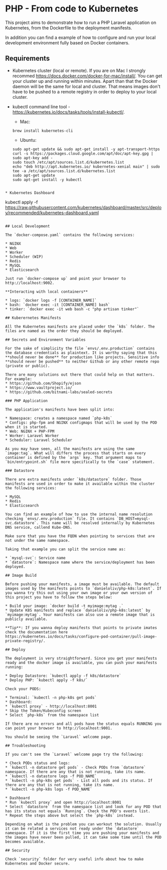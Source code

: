 # PHP - From code to Kubernetes

This project aims to demonstrate how to run a PHP Laravel application on Kubernetes, from the Dockerfile to the deployment manifests.

In addition you can find a example of how to configure and run your local development environment fully based on Docker containers.

## Requirements

* Kubernetes cluster (local or remote). If you are on Mac I strongly recommed https://docs.docker.com/docker-for-mac/install/. You can get your cluster up and running within minutes. Apart than that the Docker daemon will be the same for local and cluster. That means images don't have to be pushed to a remote registry in order to deploy to your local cluster.

* kubectl command line tool - https://kubernetes.io/docs/tasks/tools/install-kubectl/.
  * Mac:
  ```
  brew install kubernetes-cli
  ```

  * Ubuntu:
  ```
  sudo apt-get update && sudo apt-get install -y apt-transport-https
  curl -s https://packages.cloud.google.com/apt/doc/apt-key.gpg | sudo apt-key add -
  sudo touch /etc/apt/sources.list.d/kubernetes.list
  echo "deb http://apt.kubernetes.io/ kubernetes-xenial main" | sudo tee -a /etc/apt/sources.list.d/kubernetes.list
  sudo apt-get update
  sudo apt-get install -y kubectl
```

* Kubernetes Dashboard
  ```
  kubectl apply -f https://raw.githubusercontent.com/kubernetes/dashboard/master/src/deploy/recommended/kubernetes-dashboard.yaml
  ```

## Local Development

The `docker-compose.yaml` contains the following services:

* NGINX
* Web
* Worker
* Scheduler (WIP)
* Redis
* MySQL
* Elasticsearch

Just run `docker-compose up` and point your browser to http://localhost:9002.

**Interacting with local containers**

* logs: `docker logs -f [CONTAINER_NAME]`
* bash: `docker exec -it [CONTAINER_NAME] bash`
* tinker: `docker exec -it web bash -c "php artisan tinker"`

## Kuberernetes Manifests

All the Kubernetes manifests are placed under the `k8s` folder. The files are named as the order they should be deployed.

## Secrets and Environment Variables

For the sake of simplicity the file `envs/.env.production` contains the database credentials as plaintext. It is worthy saying that this **should never be done** for production like projects. Sensitive info **should never be pushed** to neither Github or any other remote repo (private or public).

There are many solutions out there that could help on that matters. For example:
* https://github.com/Shopify/ejson
* https://www.vaultproject.io/
* https://github.com/bitnami-labs/sealed-secrets

### PHP Application

The application's manifests have been split into:

* Namespace: creates a namespace named `php-k8s`
* Configs: php-fpm and NGINX configmaps that will be used by the POD when it is started.
* Web: NGINX + PHP-FPM
* Worker: Laravel Worker
* Scheduler: Laravel Scheduler

As you may have seen, all the manifests are using the same `image:tag`. What will differs the process that starts on every container is defined by the `args` key. That argument maps to `bin/entrypoint.sh` file more specifically to the `case` statement.

### Datastore

There are extra manifests under `k8s/datastore` folder. Those manifests are used in order to make it available within the cluster the following services:

* MySQL
* Redis
* Elasticsearch

You can find an example of how to use the internal name resolution checking `envs/.env.production` file. It contains `DB_HOST=mysql-svc.datastore`. This name will be resolved internally by Kubernetes DNS service, callend Kube-DNS.

Make sure that you have the FQDN when pointing to services that are not under the same namespace.

Taking that example you can split the service name as:

* `mysql-svc`: Service name
* `datastore`: Namespace name where the service/deployment has been deployed.

## Image Build

Before pushing your manifests, a image must be available. The default images used by the manifests points to `danieloliv/php-k8s:latest`. If you wanna try this out using your own image or your own version of this project you have to follow the steps below:

* Build your image: `docker build -t myimage:mytag .`
* Update K8S manifests and replace `danieloliv/php-k8s:latest` by `myimage:mytag`. Your manifests can also use a remote image that is publicly available.

**Tip**: If you wanna deploy manifests that points to private imates check the documentation here https://kubernetes.io/docs/tasks/configure-pod-container/pull-image-private-registry/.

## Deploy

The deployment is very straightforward. Since you get your manifests ready and the docker image is available, you can push your manifests running:

* Deploy Datastore: `kubectl apply -f k8s/datastore`
* Deploy PHP: `kubectl apply -f k8s/`

Check your PODS:

* Terminal: `kubectl -n php-k8s get pods`
* Dashboard:
  * `kubectl proxy` - http://localhost:8001
  * Skip the Token/Kubeconfig screen
  * Select `php-k8s` from the namespace list

If there are no errors and all pods have the status equals RUNNING you can point your browser to http://localhost:9001.

You should be seeing the `Laravel` welcome page.

## Troubleshooting

If you can't see the `Laravel` welcome page try the following:

* Check PODs status and logs:
  * `kubectl -n datastore get pods` - Check PODs from `datastore` namespace. If there are any that is not running, take its name.
  * `kubectl -n datastore logs -f POD_NAME`
  * `kubectl -n php-k8s get pods` - List all pods and its status. If there are any that is not running, take its name.
  * `kubectl -n php-k8s logs -f POD_NAME`

* Dashboard
  * Run `kubectl proxy` and open http://localhost:8001
  * Select `datastore` from the namespace list and look for any POD that has its status not equals `Running`. Check the POD's events list.
  * Repeat the steps above but select the `php-k8s` instead.

Depending on what is the problem you can workout the solution. Usually it can be related a services not ready under the `datastore` namespace. If it is the first time you are pushing your manifests and the images have never been pulled, it can take some time until the POD becomes available.

## Security

Check `security` folder for very useful info about how to make Kubernetes and Docker secure.
